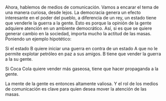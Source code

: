 Ahora, hablemos de medios de comunicación. Vamos a encarar el tema de una manera curiosa, desde lejos. 
La democracia genera un efecto interesante en el poder del pueblo, a diferencia de un rey, un estado tiene que venderle la guerra a la gente. Esto es porque la opinión de la gente adquiere atención en un ambiente democrático. Así, si es que se quiere generar cambio en la sociedad, importa mucho la actitud de las masas. Poniendo un ejemplo hipotético: 

Si el estado B quiere iniciar una guerra en contra de un estado A que no le permite explotar petróleo en paz a sus amigos. B tiene que vender la guerra a la su gente. 

Si Coca Cola quiere vender más gaseosa, tiene que hacer propaganda a la gente. 

La mente de la gente es entonces altamente valiosa. Y el rol de los medios de comunicación es clave para quien desea mover la atención de las masas.

